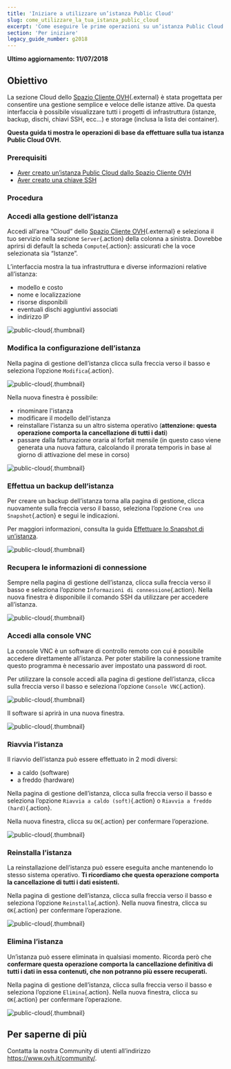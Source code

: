```yaml
---
title: 'Iniziare a utilizzare un’istanza Public Cloud'
slug: come_utilizzare_la_tua_istanza_public_cloud
excerpt: 'Come eseguire le prime operazioni su un’istanza Public Cloud OVH'
section: 'Per iniziare'
legacy_guide_number: g2018
---
```


**Ultimo aggiornamento: 11/07/2018**

## Obiettivo

La sezione Cloud dello [Spazio Cliente OVH](https://www.ovh.com/auth/?action=gotomanager){.external} è stata progettata per consentire una gestione semplice e veloce delle istanze attive. Da questa interfaccia è possibile visualizzare tutti i progetti di infrastruttura (istanze, backup, dischi, chiavi SSH, ecc…) e storage (inclusa la lista dei container).


**Questa guida ti mostra le operazioni di base da effettuare sulla tua istanza Public Cloud OVH.**

### Prerequisiti

- [Aver creato un’istanza Public Cloud dallo Spazio Cliente OVH](https://docs.ovh.com/it/public-cloud/crea_unistanza_dallo_spazio_cliente_ovh/)
- [Aver creato una chiave SSH](https://docs.ovh.com/it/dedicated/chiave-ssh-ovh/)

### Procedura

### Accedi alla gestione dell’istanza

Accedi all’area “Cloud” dello [Spazio Cliente OVH](https://www.ovh.com/auth/?action=gotomanager){.external} e seleziona il tuo servizio nella sezione `Server`{.action} della colonna a sinistra.  Dovrebbe aprirsi di default la scheda `Compute`{.action}: assicurati che la voce selezionata sia “Istanze”.

L’interfaccia mostra la tua infrastruttura e diverse informazioni relative all’istanza:

- modello e costo
- nome e localizzazione
- risorse disponibili
- eventuali dischi aggiuntivi associati
- indirizzo IP

![public-cloud](images/3415-2.png){.thumbnail}

### Modifica la configurazione dell’istanza

Nella pagina di gestione dell’istanza clicca sulla freccia verso il basso e seleziona l’opzione `Modifica`{.action}.

![public-cloud](images/3481-2.png){.thumbnail}

Nella nuova finestra è possibile:

- rinominare l'istanza 
- modificare il modello dell’istanza
- reinstallare l’istanza su un altro sistema operativo (**attenzione: questa operazione comporta la cancellazione di tutti i dati**)
- passare dalla fatturazione oraria al forfait mensile (in questo caso viene generata una nuova fattura, calcolando il prorata temporis in base al giorno di attivazione del mese in corso)

![public-cloud](images/3481-3.png){.thumbnail}

### Effettua un backup dell’istanza

Per creare un backup dell’istanza torna alla pagina di gestione, clicca nuovamente sulla freccia verso il basso, seleziona l’opzione `Crea uno Snapshot`{.action} e segui le indicazioni.

Per maggiori informazioni, consulta la guida [Effettuare lo Snapshot di un’istanza](https://docs.ovh.com/it/public-cloud/effettuare-snapshot-di-un-istanza/). 

![public-cloud](images/3481-4.png){.thumbnail}

### Recupera le informazioni di connessione

Sempre nella pagina di gestione dell’istanza, clicca sulla freccia verso il basso e seleziona l’opzione `Informazioni di connessione`{.action}. Nella nuova finestra è disponibile il comando SSH da utilizzare per accedere all’istanza.

![public-cloud](images/3484-2.png){.thumbnail}

### Accedi alla console VNC

La console VNC è un software di controllo remoto con cui è possibile accedere direttamente all’istanza. Per poter stabilire la connessione tramite questo programma è necessario aver impostato una password di root.

Per utilizzare la console accedi alla pagina di gestione dell’istanza, clicca sulla freccia verso il basso e seleziona l’opzione `Console VNC`{.action}.

![public-cloud](images/3484-3.png){.thumbnail}

Il software si aprirà in una nuova finestra. 

![public-cloud](images/3484-4.png){.thumbnail}

### Riavvia l’istanza

Il riavvio dell’istanza può essere effettuato in 2 modi diversi:

- a caldo (software)
- a freddo (hardware)

Nella pagina di gestione dell’istanza, clicca sulla freccia verso il basso e seleziona l’opzione `Riavvia a caldo (soft)`{.action} o `Riavvia a freddo (hard)`{.action}.

Nella nuova finestra, clicca su `OK`{.action} per confermare l’operazione.

![public-cloud](images/3484-5.png){.thumbnail}

### Reinstalla l’istanza

La reinstallazione dell’istanza può essere eseguita anche mantenendo lo stesso sistema operativo. **Ti ricordiamo che questa operazione comporta la cancellazione di tutti i dati esistenti.**

Nella pagina di gestione dell’istanza, clicca sulla freccia verso il basso e seleziona l’opzione `Reinstalla`{.action}. Nella nuova finestra, clicca su `OK`{.action} per confermare l’operazione. 

![public-cloud](images/3484-6.png){.thumbnail}

### Elimina l’istanza

Un’istanza può essere eliminata in qualsiasi momento. Ricorda però che **confermare questa operazione comporta la cancellazione definitiva di tutti i dati in essa contenuti, che non potranno più essere recuperati.**

Nella pagina di gestione dell’istanza, clicca sulla freccia verso il basso e seleziona l’opzione `Elimina`{.action}. Nella nuova finestra, clicca su `OK`{.action} per confermare l’operazione. 

![public-cloud](images/3484-7.png){.thumbnail}

## Per saperne di più

Contatta la nostra Community di utenti all’indirizzo <https://www.ovh.it/community/>.
